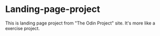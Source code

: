 # Landing-page-project
This is landing page project from "The Odin Project" site. It's more like a exercise project.
